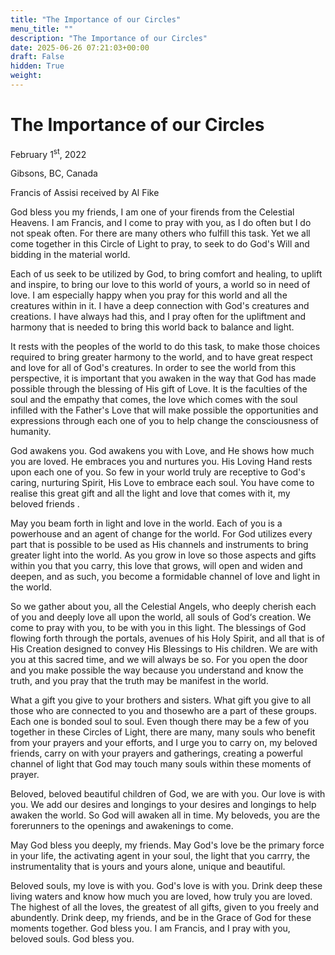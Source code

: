 ```yaml
---
title: "The Importance of our Circles"
menu_title: ""
description: "The Importance of our Circles"
date: 2025-06-26 07:21:03+00:00
draft: False
hidden: True
weight:
---
```

# The Importance of our Circles

February 1<sup>st</sup>, 2022

Gibsons, BC, Canada

Francis of Assisi received by Al Fike

God bless you my friends, I am one of your firends from the Celestial Heavens. I am Francis, and I come to pray with you, as I do often but I do not speak often. For there are many others who fulfill this task. Yet we all come together in this Circle of Light to pray, to seek to do God's Will and bidding in the material world.

Each of us seek to be utilized by God, to bring comfort and healing, to uplift and inspire, to bring our love to this world of yours, a world  so in need of love. I am especially happy when you pray for this world and all the creatures within in it. I have a deep connection with God's creatures and creations. I have always had this, and I pray often for the upliftment and harmony that is needed to bring this world back to balance and light.

It rests with the peoples of the world to do this task, to make those choices required to bring greater harmony to the world, and to have great respect and love for all of God's creatures. In order to see the world from this perspective, it is important that you awaken in the way that God has made possible through the blessing of His gift of Love. It is the faculties of the soul and the empathy that comes, the love which comes with the soul infilled with the Father's Love that will make possible the opportunities and expressions through each one of you to help change the consciousness of humanity.

God awakens you. God awakens you with Love, and He shows how much you are loved. He embraces you and nurtures you. His Loving Hand rests upon each one of you. So few in your world truly are receptive to God's caring, nurturing Spirit, His Love to embrace each soul. You have come to realise this great gift and all the light and love that comes with it, my beloved friends .

May you beam forth in light and love in the world. Each of you is a powerhouse and an agent of change for the world. For God utilizes every part that is possible to be used as His channels and instruments to bring greater light into the world.  As you grow in love so those aspects and gifts within you that you carry, this love that grows, will open and widen and deepen, and as such, you become a formidable channel of love and light in the world.

So we gather about you, all the Celestial Angels, who deeply cherish each of you and deeply love all upon the world, all souls of God‘s creation. We come to pray with you, to be with you in this light. The blessings of God flowing forth through the portals, avenues of his Holy Spirit, and all that is of His Creation designed to convey His Blessings to His children. We are with you at this sacred time, and we will always be so. For you open the door and you make possible the way because you understand and know the truth, and you pray that the truth may be manifest in the world.

What a gift you give to your brothers and sisters. What gift you give to all those who are connected to you and thosewho are  a part of these groups. Each one is bonded soul to soul.  Even though there may be a few of you together in these Circles of Light, there are many, many souls who benefit from your prayers and your efforts, and I urge you to carry on, my beloved friends, carry on with your prayers and gatherings, creating a powerful channel of light that God may touch many souls within these moments of prayer.

Beloved, beloved beautiful children of God, we are with you. Our love is with you. We add our desires and longings to your desires and longings to help awaken the world. So God will awaken all in time. My beloveds, you are the forerunners to the openings and awakenings to come.

May God bless you deeply, my friends. May God's love be the primary force in your life, the activating agent in your soul, the light that you carrry, the instrumentality that is yours and yours alone, unique and beautiful.

Beloved souls, my love is with you. God's love is with you. Drink deep these living waters and know how much you are loved, how truly you are loved. The highest of all the loves, the greatest of all gifts, given to you freely and abundently. Drink deep, my friends, and be in the Grace of God for these moments together. God bless you. I am Francis, and I pray with you, beloved souls. God bless you.
